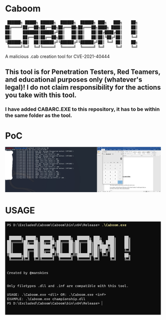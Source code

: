 # Caboom

```
 ██████╗ █████╗ ██████╗  ██████╗  ██████╗ ███╗   ███╗    ██╗
██╔════╝██╔══██╗██╔══██╗██╔═══██╗██╔═══██╗████╗ ████║    ██║
██║     ███████║██████╔╝██║   ██║██║   ██║██╔████╔██║    ██║
██║     ██╔══██║██╔══██╗██║   ██║██║   ██║██║╚██╔╝██║    ╚═╝
╚██████╗██║  ██║██████╔╝╚██████╔╝╚██████╔╝██║ ╚═╝ ██║    ██╗
 ╚═════╝╚═╝  ╚═╝╚═════╝  ╚═════╝  ╚═════╝ ╚═╝     ╚═╝    ╚═╝
```
A malicious .cab creation tool for CVE-2021-40444

## This tool is for Penetration Testers, Red Teamers, and educational purposes only (whatever's legal)! I do not claim responsibility for the actions you take with this tool.

### I have added CABARC.EXE to this repository, it has to be within the same folder as the tool.

# PoC

![alt text](https://github.com/mansk1es/Caboom/blob/main/images/pocc.jpg)


# USAGE
![alt text](https://github.com/mansk1es/Caboom/blob/main/images/cmd.PNG)
